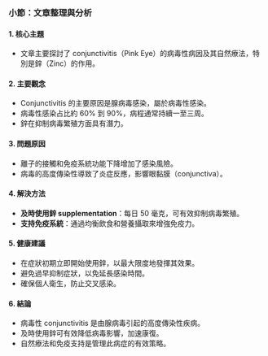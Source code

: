 ### 小節：文章整理與分析

#### 1. 核心主題  
- 文章主要探討了 conjunctivitis（Pink Eye）的病毒性病因及其自然療法，特別是鋅（Zinc）的作用。

#### 2. 主要觀念  
- Conjunctivitis 的主要原因是腺病毒感染，屬於病毒性感染。
- 病毒性感染占比約 60% 到 90%，病程通常持續一至三周。
- 鋅在抑制病毒繁殖方面具有潛力。

#### 3. 問題原因  
- 離子的接觸和免疫系統功能下降增加了感染風險。
- 病毒的高度傳染性導致了炎症反應，影響眼黏膜（conjunctiva）。

#### 4. 解決方法  
- **及時使用鋅 supplementation**：每日 50 毫克，可有效抑制病毒繁殖。
- **支持免疫系統**：通過均衡飲食和營養攝取來增強免疫力。

#### 5. 健康建議  
- 在症狀初期立即開始使用鋅，以最大限度地發揮其效果。
- 避免過早抑制症狀，以免延長感染時間。
- 確保個人衛生，防止交叉感染。

#### 6. 結論  
- 病毒性 conjunctivitis 是由腺病毒引起的高度傳染性疾病。
- 及時使用鋅可有效降低病毒影響，加速康復。
- 自然療法和免疫支持是管理此病症的有效策略。